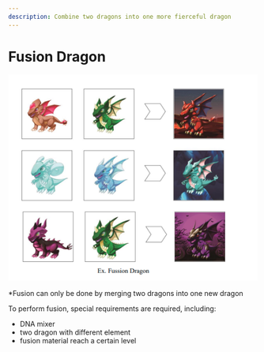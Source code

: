 ```yaml
---
description: Combine two dragons into one more fierceful dragon
---
```


# Fusion Dragon

![Fusion create new drago with changes in appereance and power](../.gitbook/assets/image.png)

\*Fusion can only be done by merging two dragons into one new dragon

To perform fusion, special requirements are required, including:

* DNA mixer
* two dragon with different element
* fusion material reach a certain level
